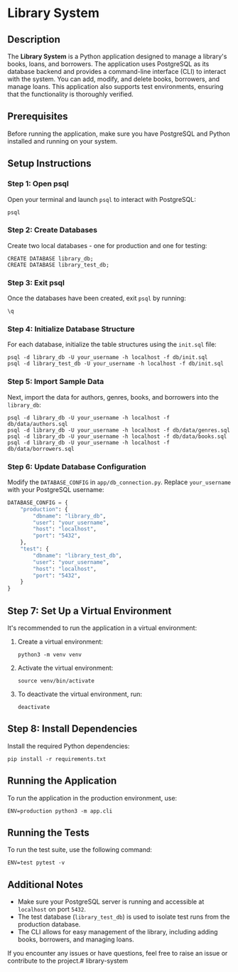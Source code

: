 # Library System

## Description
The **Library System** is a Python application designed to manage a library's books, loans, and borrowers. The application uses PostgreSQL as its database backend and provides a command-line interface (CLI) to interact with the system. You can add, modify, and delete books, borrowers, and manage loans. This application also supports test environments, ensuring that the functionality is thoroughly verified.

## Prerequisites
Before running the application, make sure you have PostgreSQL and Python installed and running on your system.

## Setup Instructions

### Step 1: Open psql
Open your terminal and launch `psql` to interact with PostgreSQL:
```
psql
```

### Step 2: Create Databases
Create two local databases - one for production and one for testing:
```
CREATE DATABASE library_db;
CREATE DATABASE library_test_db;
```

### Step 3: Exit psql
Once the databases have been created, exit `psql` by running:
```
\q
```

### Step 4: Initialize Database Structure
For each database, initialize the table structures using the `init.sql` file:
```
psql -d library_db -U your_username -h localhost -f db/init.sql
psql -d library_test_db -U your_username -h localhost -f db/init.sql
```

### Step 5: Import Sample Data
Next, import the data for authors, genres, books, and borrowers into the `library_db`:
```
psql -d library_db -U your_username -h localhost -f db/data/authors.sql
psql -d library_db -U your_username -h localhost -f db/data/genres.sql
psql -d library_db -U your_username -h localhost -f db/data/books.sql
psql -d library_db -U your_username -h localhost -f db/data/borrowers.sql
```


### Step 6: Update Database Configuration
Modify the `DATABASE_CONFIG` in `app/db_connection.py`. Replace `your_username` with your PostgreSQL username:
```python
DATABASE_CONFIG = {
    "production": {
        "dbname": "library_db",
        "user": "your_username",
        "host": "localhost",
        "port": "5432",
    },
    "test": {
        "dbname": "library_test_db",
        "user": "your_username",
        "host": "localhost",
        "port": "5432",
    }
}
```

## Step 7: Set Up a Virtual Environment
It's recommended to run the application in a virtual environment:

1. Create a virtual environment:
   ```
   python3 -m venv venv
   ```

2. Activate the virtual environment:
   ```
   source venv/bin/activate
   ```

3. To deactivate the virtual environment, run:
   ```
   deactivate
   ```

## Step 8: Install Dependencies
Install the required Python dependencies:
```
pip install -r requirements.txt
```

## Running the Application
To run the application in the production environment, use:
```
ENV=production python3 -m app.cli
```

## Running the Tests
To run the test suite, use the following command:
```
ENV=test pytest -v
```

## Additional Notes
- Make sure your PostgreSQL server is running and accessible at `localhost` on port `5432`.
- The test database (`library_test_db`) is used to isolate test runs from the production database.
- The CLI allows for easy management of the library, including adding books, borrowers, and managing loans.

If you encounter any issues or have questions, feel free to raise an issue or contribute to the project.# library-system